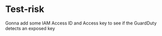 # Test-risk
Gonna add some IAM Access ID and Access key to see if the GuardDuty detects an exposed key
